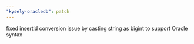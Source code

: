 ```yaml
---
"kysely-oracledb": patch
---
```


fixed insertid conversion issue by casting string as bigint to support Oracle syntax

